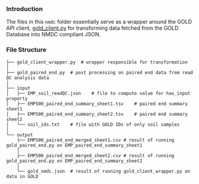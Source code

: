 ### Introduction

The files in this `nmdc` folder essentially serve as a wrapper around the GOLD API client, [gold_client.py](../gold_client.py) for transforming data fetched from the GOLD Database into NMDC compliant JSON.

### File Structure

```
├── gold_client_wrapper.py  # wrapper responsible for transformation
│
├── gold_paired_end.py  # post processing on paired end data from read QC analysis data
│
├── input
│   ├── EMP_soil_readQC.json    # file to compute value for has_input property
│   ├── EMP500_paired_end_summary_sheet1.tsv    # paired end summary sheet1
│   ├── EMP500_paired_end_summary_sheet2.tsv    # paired end summary sheet2
│   └── soil_ids.txt    # file with GOLD IDs of only soil samples
│
└── output
    ├── EMP500_paired_end_merged_sheet1.csv # result of running gold_paired_end.py on EMP_paired_end_summary_sheet1
    │
    ├── EMP500_paired_end_merged_sheet2.csv # result of running gold_paired_end.py on EMP_paired_end_summary_sheet2
    │
    └── gold_nmdc.json  # result of running gold_client_wrapper.py on data in GOLD
```
